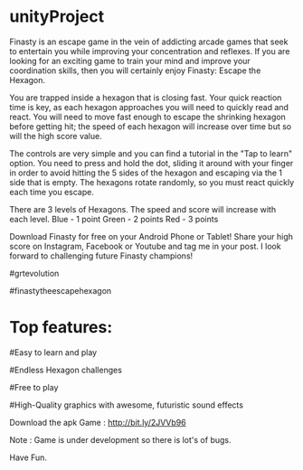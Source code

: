 # unityProject

Finasty is an escape game in the vein of addicting arcade games that seek to entertain you while improving your concentration and reflexes. If you are looking for an exciting game to train your mind and improve your coordination skills, then you will certainly enjoy Finasty: Escape the Hexagon.

You are trapped inside a hexagon that is closing fast. Your quick reaction time is key, as each hexagon approaches you will need to quickly read and react. You will need to move fast enough to escape the shrinking hexagon before getting hit; the speed of each hexagon will increase over time but so will the high score value.

The controls are very simple and you can find a tutorial in the "Tap to learn" option. You need to press and hold the dot, sliding it around with your finger in order to avoid hitting the 5 sides of the hexagon and escaping via the 1 side that is empty. The hexagons rotate randomly, so you must react quickly each time you escape.

There are 3 levels of Hexagons. The speed and score will increase with each level.
Blue - 1 point
Green - 2 points
Red - 3 points

Download Finasty for free on your Android Phone or Tablet! Share your high score on Instagram, Facebook or Youtube and tag me in your post. I look forward to challenging future Finasty champions!

#grtevolution

#finastytheescapehexagon


# Top features:

#Easy to learn and play

#Endless Hexagon challenges

#Free to play

#High-Quality graphics with awesome, futuristic sound effects

Download the apk Game : http://bit.ly/2JVVb96

Note : Game is under development so there is lot's of bugs.

Have Fun.
